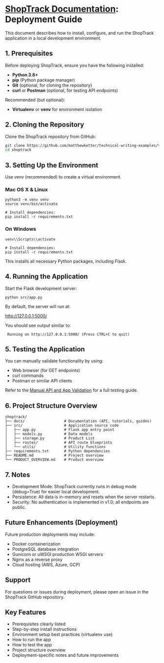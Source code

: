 # [ShopTrack Documentation](../README.md): Deployment Guide

This document describes how to install, configure, and run the ShopTrack application in a local development environment.

## 1. Prerequisites

Before deploying ShopTrack, ensure you have the following installed:

- **Python 3.8+**
- **pip** (Python package manager)
- **Git** (optional, for cloning the repository)
- **curl** or **Postman** (optional, for testing API endpoints)

Recommended (but optional):

- **Virtualenv** or **venv** for environment isolation

## 2. Cloning the Repository

Clone the ShopTrack repository from GitHub:

```bash
git clone https://github.com/matthewketter/technical-writing-examples/tree/main
cd shoptrack
```

## 3. Setting Up the Environment

Use venv (recommended) to create a virtual environment.

### Mac OS X & Linux

```
python3 -m venv venv
source venv/bin/activate

# Install dependencies:
pip install -r requirements.txt
```
### On Windows

```
venv\\Scripts\\activate

# Install dependencies:
pip install -r requirements.txt
```

This installs all necessary Python packages, including Flask.

## 4. Running the Application

Start the Flask development server:
```
python src/app.py
```

By default, the server will run at:

http://127.0.0.1:5000/

You should see output similar to:

```shell
 Running on http://127.0.0.1:5000/ (Press CTRL+C to quit)
```

## 5. Testing the Application

You can manually validate functionality by using:

- Web browser (for GET endpoints)
- curl commands
- Postman or similar API clients

Refer to the [Manual API and App  Validation](../validation/api_validation.md)  for a full testing guide.

## 6. Project Structure Overview

```
shoptrack/
├── docs/                  # Documentation (API, tutorials, guides)
├── src/                   # Application source code
│   ├── app.py             # Flask app entry point
│   ├── models.py          # Data models
│   ├── storage.py         # Product List
│   ├── routes/            # API route blueprints
│   └── utils/             # Utility functions
├── requirements.txt       # Python dependencies
├── README.md              # Project overview
└── PRODUCT_OVERVIEW.md    # Product overview
```

## 7. Notes

- Development Mode: ShopTrack currently runs in debug mode (debug=True) for easier local development.
- Persistence: All data is in-memory and resets when the server restarts.
- Security: No authentication is implemented in v1.0; all endpoints are public.

## Future Enhancements (Deployment)

Future production deployments may include:

- Docker containerization
- PostgreSQL database integration
- Gunicorn or uWSGI production WSGI servers
- Nginx as a reverse proxy
- Cloud hosting (AWS, Azure, GCP)

## Support

For questions or issues during deployment, please open an issue in the ShopTrack GitHub repository.

## Key Features

- Prerequisites clearly listed
- Step-by-step install instructions
- Environment setup best practices (virtualenv use)
- How to run the app
- How to test the app
- Project structure overview
- Deployment-specific notes and future improvements
